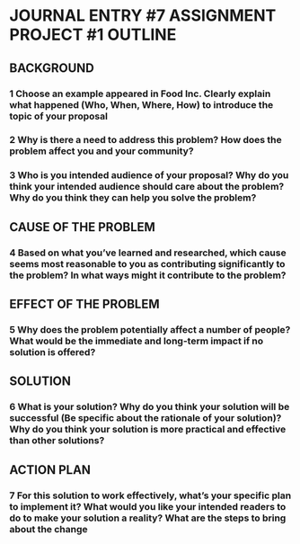 # JOURNAL ENTRY #7 ASSIGNMENT PROJECT #1 OUTLINE

## BACKGROUND

### 1 Choose an example appeared in Food Inc. Clearly explain what happened (Who, When, Where, How) to introduce the topic of your proposal

### 2 Why is there a need to address this problem? How does the problem affect you and your community?

### 3 Who is you intended audience of your proposal? Why do you think your intended audience should care about the problem? Why do you think they can help you solve the problem?

## CAUSE OF THE PROBLEM

### 4 Based on what you’ve learned and researched, which cause seems most reasonable to you as contributing significantly to the problem? In what ways might it contribute to the problem?

## EFFECT OF THE PROBLEM

### 5 Why does the problem potentially affect a number of people? What would be the immediate and long-term impact if no solution is offered?

## SOLUTION

### 6 What is your solution? Why do you think your solution will be successful (Be specific about the rationale of your solution)? Why do you think your solution is more practical and effective than other solutions?

## ACTION PLAN

### 7 For this solution to work effectively, what’s your specific plan to implement it? What would you like your intended readers to do to make your solution a reality? What are the steps to bring about the change
